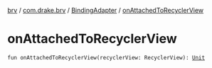 [brv](../../index.md) / [com.drake.brv](../index.md) / [BindingAdapter](index.md) / [onAttachedToRecyclerView](./on-attached-to-recycler-view.md)

# onAttachedToRecyclerView

`fun onAttachedToRecyclerView(recyclerView: RecyclerView): `[`Unit`](https://kotlinlang.org/api/latest/jvm/stdlib/kotlin/-unit/index.html)